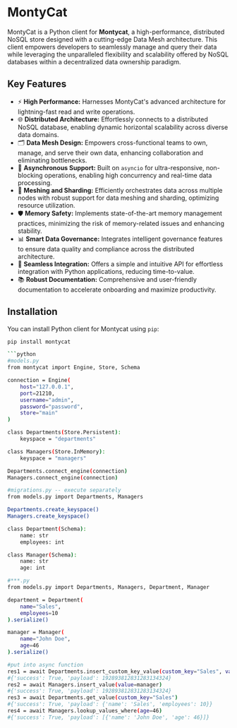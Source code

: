 # MontyCat

MontyCat is a Python client for **Montycat**, a high-performance, distributed NoSQL store designed with a cutting-edge Data Mesh architecture. This client empowers developers to seamlessly manage and query their data while leveraging the unparalleled flexibility and scalability offered by NoSQL databases within a decentralized data ownership paradigm.

## Key Features

- ⚡ **High Performance:** Harnesses MontyCat's advanced architecture for lightning-fast read and write operations.
- 🌐 **Distributed Architecture:** Effortlessly connects to a distributed NoSQL database, enabling dynamic horizontal scalability across diverse data domains.
- 🗂️ **Data Mesh Design:** Empowers cross-functional teams to own, manage, and serve their own data, enhancing collaboration and eliminating bottlenecks.
- 🔄 **Asynchronous Support:** Built on `asyncio` for ultra-responsive, non-blocking operations, enabling high concurrency and real-time data processing.
- 🧩 **Meshing and Sharding:** Efficiently orchestrates data across multiple nodes with robust support for data meshing and sharding, optimizing resource utilization.
- 🛡️ **Memory Safety:** Implements state-of-the-art memory management practices, minimizing the risk of memory-related issues and enhancing stability.
- 📊 **Smart Data Governance:** Integrates intelligent governance features to ensure data quality and compliance across the distributed architecture.
- 🤝 **Seamless Integration:** Offers a simple and intuitive API for effortless integration with Python applications, reducing time-to-value.
- 📚 **Robust Documentation:** Comprehensive and user-friendly documentation to accelerate onboarding and maximize productivity.

## Installation

You can install Python client for Montycat using `pip`:

```bash
pip install montycat

```python
#models.py
from montycat import Engine, Store, Schema

connection = Engine(
    host="127.0.0.1",
    port=21210,
    username="admin",
    password="password",
    store="main"
)

class Departments(Store.Persistent):
    keyspace = "departments"

class Managers(Store.InMemory):
    keyspace = "managers"

Departments.connect_engine(connection)
Managers.connect_engine(connection)

#migrations.py -- execute separately 
from models.py import Departments, Managers

Departments.create_keyspace()
Managers.create_keyspace()

class Department(Schema):
    name: str
    employees: int

class Manager(Schema):
    name: str
    age: int

#***.py
from models.py import Departments, Managers, Department, Manager

department = Department(
    name="Sales",
    employees=10
).serialize()

manager = Manager(
    name="John Doe",
    age=46
).serialize()

#put into async function
res1 = await Departments.insert_custom_key_value(custom_key="Sales", value=department) 
#{'success': True, 'payload': 192893812831283134324}
res2 = await Managers.insert_value(value=manager)
#{'success': True, 'payload': 192893812831283134324}
res3 = await Departments.get_value(custom_key="Sales")
#{'success': True, 'payload': {'name': 'Sales', 'employees': 10}}
res4 = await Managers.lookup_values_where(age=46)
#{'success': True, 'payload': [{'name': 'John Doe', 'age': 46}]}
